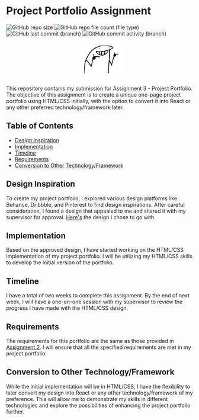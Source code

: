 # Project Portfolio Assignment

![GitHub repo size](https://img.shields.io/github/repo-size/mr-vance/thirdProject)
![GitHub repo file count (file type)](https://img.shields.io/github/directory-file-count/mr-vance/thirdProject)
![GitHub last commit (branch)](https://img.shields.io/github/last-commit/mr-vance/thirdProject/main)
![GitHub commit activity (branch)](https://img.shields.io/github/commit-activity/w/mr-vance/thirdProject)


<p align="center">
  <img src="images/oh-yeah.png" alt="got-it-mate" style="width: 150px; height: 100px;">
</p>


This repository contains my submission for Assignment 3 - Project Portfolio. The objective of this assignment is to create a unique one-page project portfolio using HTML/CSS initially, with the option to convert it into React or any other preferred technology/framework later.

## Table of Contents

- [Design Inspiration](#design-inspiration)
- [Implementation](#implementation)
- [Timeline](#timeline)
- [Requirements](#requirements)
- [Conversion to Other Technology/Framework](#conversion-to-other-technologyframework)

## Design Inspiration

To create my project portfolio, I explored various design platforms like Behance, Dribbble, and Pinterest to find design inspirations. After careful consideration, I found a design that appealed to me and shared it with my supervisor for approval. [Here's](https://www.figma.com/file/GweoDyXmAIZMv2o06MIiYQ/Portfolio-UI---Web-%26-Mobile-(Community)?node-id=6%3A52&mode=dev) the design I chose to go with.



## Implementation

Based on the approved design, I have started working on the HTML/CSS implementation of my project portfolio. I will be utilizing my HTML/CSS skills to develop the initial version of the portfolio.

## Timeline

I have a total of two weeks to complete this assignment. By the end of next week, I will have a one-on-one session with my supervisor to review the progress I have made with the HTML/CSS design.

## Requirements

The requirements for this portfolio are the same as those provided in [Assignment 2](https://github.com/mr-vance/secondProject). I will ensure that all the specified requirements are met in my project portfolio.

## Conversion to Other Technology/Framework

While the initial implementation will be in HTML/CSS, I have the flexibility to later convert my design into React or any other technology/framework of my preference. This will allow me to demonstrate my skills in different technologies and explore the possibilities of enhancing the project portfolio further.

